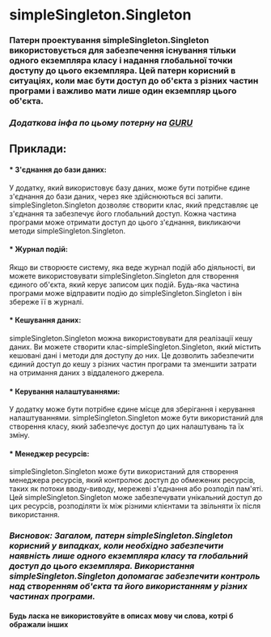 # simpleSingleton.Singleton

### Патерн проектування simpleSingleton.Singleton використовується для забезпечення існування тільки одного екземпляра класу і надання глобальної точки доступу до цього екземпляра. Цей патерн корисний в ситуаціях, коли має бути доступ до об'єкта з різних частин програми і важливо мати лише один екземпляр цього об'єкта.
 
### _Додаткова інфа по цьому потерну на [GURU](https://refactoring.guru/uk/design-patterns/singleton)_

## Приклади:

#### * З'єднання до бази даних: 
У додатку, який використовує базу даних, може бути потрібне єдине з'єднання до бази даних, через яке здійснюються всі запити. simpleSingleton.Singleton дозволяє створити клас, який представляє це з'єднання та забезпечує його глобальний доступ. Кожна частина програми може отримати доступ до цього з'єднання, викликаючи методи simpleSingleton.Singleton.

#### * Журнал подій: 
Якщо ви створюєте систему, яка веде журнал подій або діяльності, ви можете використовувати simpleSingleton.Singleton для створення єдиного об'єкта, який керує записом цих подій. Будь-яка частина програми може відправити подію до simpleSingleton.Singleton і він збереже її в журналі.

#### * Кешування даних: 
simpleSingleton.Singleton можна використовувати для реалізації кешу даних. Ви можете створити клас-simpleSingleton.Singleton, який містить кешовані дані і методи для доступу до них. Це дозволить забезпечити єдиний доступ до кешу з різних частин програми та зменшити затрати на отримання даних з віддаленого джерела.

#### * Керування налаштуваннями: 
У додатку може бути потрібне єдине місце для зберігання і керування налаштуваннями. simpleSingleton.Singleton може бути використаний для створення класу, який забезпечує доступ до цих налаштувань та їх зміну.

#### * Менеджер ресурсів: 
simpleSingleton.Singleton може бути використаний для створення менеджера ресурсів, який контролює доступ до обмежених ресурсів, таких як потоки вводу-виводу, мережеві з'єднання або розподіл пам'яті. Цей simpleSingleton.Singleton може забезпечувати унікальний доступ до цих ресурсів, розподіляти їх між різними клієнтами та звільняти їх після використання.

### _Висновок:  Загалом, патерн simpleSingleton.Singleton корисний у випадках, коли необхідно забезпечити наявність лише одного екземпляра класу та глобальний доступ до цього екземпляра. Використання simpleSingleton.Singleton допомагає забезпечити контроль над створенням об'єкта та його використанням у різних частинах програми._

#### Будь ласка не використовуйте в описах мову чи слова, котрі б ображали інших


